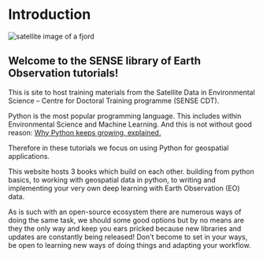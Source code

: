 # Introduction

![satellite image of a fjord](images/ffjord_crop.jpg)

## Welcome to the SENSE library of Earth Observation tutorials!

This is site to host training materials from the Satellite Data in Environmental Science – Centre for Doctoral Training programme (SENSE CDT).

Python is the most popular programming language. This includes within Environmental Science and Machine Learning. And this is not without good reason: [Why Python keeps growing, explained.](https://github.blog/developer-skills/programming-languages-and-frameworks/why-python-keeps-growing-explained/)

Therefore in these tutorials we focus on using Python for geospatial applications.

This website hosts 3 books which build on each other. building from python basics, to working with geospatial data in python, to writing and implementing your very own deep learning with Earth Observation (EO) data. 

As is such with an open-source ecosystem there are numerous ways of doing the same task, we should some good options but by no means are they the only way and keep you ears pricked because new libraries and updates are constantly being released! Don't become to set in your ways, be open to learning new ways of doing things and adapting your workflow. 

<!-- ![](figures/scipy-ecosystem.png) -->

<!-- Find below a list of tutorials building from python basics, to working with geospatial data in python, to writing and implementing your very own deep learning with EO data.

```{tableofcontents}
``` -->
